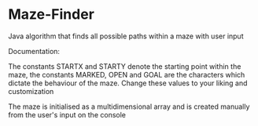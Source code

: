# Maze-Finder
Java algorithm that finds all possible paths within a maze with user input

Documentation:

The constants STARTX and STARTY denote the starting point within the maze,
the constants MARKED, OPEN and GOAL are the characters which dictate the
behaviour of the maze. Change these values to your liking and customization

The maze is initialised as a multidimensional array and is created manually from the user's input on the console
